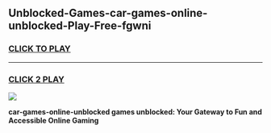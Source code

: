 
## Unblocked-Games-car-games-online-unblocked-Play-Free-fgwni
<h3>
<a href="https://premium76.site?title=car-games-online-unblocked&ref=17A">CLICK TO PLAY</a></h3>
<hr>

<h3>
<a href="https://premium76.site?title=car-games-online-unblocked&ref=17A">CLICK 2 PLAY</a>
  
</h3>

<a href="https://premium76.site?title=car-games-online-unblocked&ref=17A"><img src="https://clearcache.store/games.png"></a>


**car-games-online-unblocked games unblocked: Your Gateway to Fun and Accessible Online Gaming**
